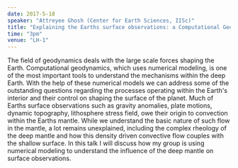 ```yaml
---
date: 2017-5-18
speaker: "Attreyee Ghosh (Center for Earth Sciences, IISc)"
title: "Explaining the Earths surface observations: a Computational Geodynamics Approach"
time: "3pm" 
venue: "LH-1"
---
```

The field of geodynamics deals with the large scale forces shaping the Earth. Computational geodynamics, which uses numerical modeling, is one of the most important tools to understand the mechanisms within the deep Earth. With the help of these numerical models we can address some of the outstanding questions regarding the processes operating within the Earth's interior and their control on shaping the surface of the planet. Much of Earths surface observations such as gravity anomalies, plate motions, dynamic topography, lithosphere stress field, owe their origin to convection within the Earths mantle. While we understand the basic nature of such flow in the mantle, a lot remains unexplained, including the complex rheology of the deep mantle and how this density driven convective flow couples with the shallow surface. In this talk I will discuss how my group is using numerical modeling to understand the influence of the deep mantle on surface observations.
